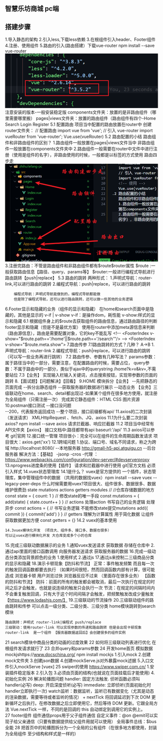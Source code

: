 ## 智慧乐坊商城 pc端

## 搭建步骤

1.导入静态的架构
2.引入less,下载less依赖
3.在根组件引入header、Footer组件
4.注册、使用组件
5.路由的引入(路由搭建）下载vue-router npm install --save vue-router
![alt text](./readimg/image.png) 注意安装的版本-一般安装稳定版
  components文件夹：放置的是非路由组件（哪里需要哪里搬）
  pages|views文件夹：放置的路由组件（路由组件有四个-Home Search Login Register
5.1 配置路由
项目当中配置的路由放置在router中
    创建router文件夹：
    // 配置路由
    import vue from 'vue';
    // 引入 vue-router
    import vueRouter from 'vue-router'; 
    <!-- 使用 -->
    Vue.use(vueRouter)
5.2 路由配置的小结
    路由组件和非路由组件的区别？
    1.路由组件一般放置在pages|views文件当中 非路由组件一般放置在components文件夹中
    2.路由组件一般需要在router中文件中进行注册（使用是组件的名字），非路由使用的时候，一般都是以标签的方式使用
    路由四步走
    ![alt text](./readimg/image-1.png)
    3.注册完路由：不管是路由组件和非路由组件都有$route\$router属性
    $route :一般获取路由信息【路径、query、params等】
    $router:一般进行编程式导航进行路由跳转【push|replace】
5.3 路由的跳转
    两种形式：
        1.声明式导航：router-link,可以进行路由的跳转
        2.编程式导航：push|replace，可以进行路由的跳转

        编程式导航：声明式导航能做到的，编程式导航都能做
        但是除了编程式导航，还可以进行路由跳转，还可以做一些其他的业务逻辑
6.Footer显示和隐藏的业务（组件的显示和隐藏）
    在home和search页面中是隐藏的，其他是显示的
    v-if | v-show 
    v-if：是操作dom，耗性能
    v-show:样式的显示和隐藏
    6.1 根据组件身上的$route去获取组件的路由信息，通过路由路径的判断footer显示和隐藏（但是不是最优方案）
    使用在router中添加meta源信息来判断（路由源信息），路由是需要配置对象，它的key不能乱写
    <!-- <FooterIndex v-show="$route.path=='/home'||$route.path=='/search'"/> -->
    <FooterIndex v-show="$route.meta.show"></FooterIndex>
7.路由传参
    7.1路由跳转的方式？几种？
    A->B
    1.声明式导航：router-link
    2.编程式导航：push|replace，可以进行路由的跳转（可以写一些业务再进行跳转）
    7.2 路由传参、参数有几种写法？
    params参数：属于路径当中的一部分，需要注意，在配置路由的时候，需要占位，
    query参数：不属于路由中的一部分，类似于ajax中的querystring /home?k=v&kv=,不需要站位
    7.3【业务】 实现输入栏输入关键词，点击搜索按钮，实现带参数的页面的跳转
8.【面试题】【问题解决】【回看】
9.HOME 模块拆分【业务】
    --先把静态的页面完成
    --拆分出静态组件
    --获取服务器的数据进行展示
    --动态业务
    【业务】三级联动在home、search、detail都出现过-如果某个组件在很多地方使用，就注册为全局组件（只需注册一次）
    完成其它静态组件：HTML CSS 图片资源
10.postman接口测试
    --接口没问题  
    --200，代表服务返回成功
    --整个项目，接口前缀都有api/
11.axios的二次封装（发送请求）
    XMLHttpRequest 、fetch、JQ、axios
    11.1为什么要二次封装axios? npm install --save axios
    请求拦截器、响应拦截器
    11.2 项目当中经常有API文件夹【axios】
    接口文档中:路径都带有api
    baseurl:'/api'
    11.3 axios可以参考 git|官网
12.接口统一管理
    项目很小：完全可以在组件的生命周期函数发请求
    项目很大：axios.get('xx')
    12.1跨域问题
    1.协议、端口号、域名不同请求，称之为跨域
    http://localhost:8080/ --本地服务器
    http://gmall-h5-api.atguigu.cn --后台服务器
    解决方法：【基础】
    -jsonp
    -cros
    -代理 ：https://www.webpackjs.com/configuration/dev-server/#devserverproxy
13.nprogress进度条的使用【插件】
    请求和拦截器中进行使用 git|官方文档
    必须引入样式
14.vuex状态管理库
    14.1是什么？
    vuex是官方提供的 一个插件，状态管理库，集中管理组件中的数据
    （共用的数据找vuex）npm install --save vuex --legacy-peer-deps
    什么时候需要用vuex?项目很大、组件很多、数据很多、数据维护很费劲
    state
    mutations
    actions
    getters
    modules
    // //仓库存储数据的地方
    const state = {
        count: 1
    }
    // 修改state的唯一手段
    const mutations = {
        add(state) {
            state.count++
        }
    }
    // actions 处理action 书写自己的业务逻辑 处理异步
    const actions = {
        // 书写业务逻辑 不能修改state提交mutations
        add({ commit }) {
            commit('add')
        }
    }
    // getters 理解为计算属性 用于简化数据 让组件获取数据更加方便
    const getters = {}
    14.2 vuex的基本使用


    14.3vuex模块化开发 （项目大、组件多、接口多、数据也很多）
    可以让vuex进行模块化开发 大仓库变成多个小的仓库
15.完成三级联动数据展示的业务
    1.通知vuex发送请求 获取数据 存储在仓库中
    2.通过api里面的接口函数调用 向服务器发送请求 获取服务器的数据
16.完成一级动态分类添加背景颜色的业务
    1.使用样式
    2.通过js
17.通过js来控制二三级商品分类的显示和隐藏
18.演示卡顿现象【防抖和节流】
    正常：事件触发频繁 而且每一次的触发回调函数都要去执行 （如果时间很短，然而回调函数内部有计算，很可能造成
    浏览器卡顿 用户浏览过快 浏览器反应不过来 （里面存在很多业务）
    【函数的防抖和节流】
    防抖：前面的所有的触发都会被取消，最后一次执行在规定的时间之后才会触发，也就是说连续的触发只会执行一次
    节流：在规定的间隔时间内不会重复触发回调，只有大于这个时间间隔才会触发，把频繁触发改成少量触发
    【https://www.lodashjs.com/】
19.三级联动的节流操作
20.三级联动组件的路由跳转和传参
    可以点击一级分类、二级分类、三级分类
    home模块跳转到search模块

    路由跳转：声明式 router-link|编程式 push/replace
    三级联动：使用router-link 可以实现参数的传递和路由跳转 但是会出现卡顿现象
    router-link  是一个组件 【服务器数据返回后】会创建很多的组件实例
21 search模块中商品分类的动画的过度效果
22 如何将三级联动列表进行优化
    在根组件发请求就行了
23 合并query和params参数
24 开发home首页 模拟数据mockjshttps://www.docschina.org/
npm install mockjs
    1.引入mock
    2.创建mock文件夹
    3.创建json数据
    4.创建mockServe.js对外暴露mock述据
    5.入口文件引入mockServe
    [vuex]
25 swiper的使用 https://www.swiper.com.cn/
    1.安装插件稳定版本
    2.引入包
    3.必须由页面的结构(也就说在页面挂载后才能使用)
    4.初始化实例
26 解决轮播图问题
    <!-- watch是一个观察动作.可以侦听指定名称属性值(data/computed)的变化,属性值一旦发生变化时就会触发侦听器,然后侦听器执行相应的业务代码. https://juejin.cn/post/7021906482765496351  -->
    handler: 固定方法触发. 侦听函数必须叫handler(必写)
    deep: 开启深度侦听(必写)
    immediate: 立即侦听(页面初始化时handler立即执行一次)
    watch监听：数据监听，监听已有数据变化（尤其是动态的渲染数据，需要等待或者监听的情况）
    + nextTick 将回调延迟到下次 DOM 更新循环之后执行。在修改数据之后立即使用它，然后等待 DOM 更新。它跟全局方法 Vue.nextTick 一样，不同的是回调的 this 自动绑定到调用它的实例上。   
27 footer组件
    组件通信props用于父子组件通信
    自定义事件：@on @emit可以实现子给父亲通信（只要有数据提供给父组件用就可以使用）
    全局事件总线：$bus全能
28 把首页中的轮播图拆分为一个全局的公有组件（在很多地方都使用，封装为全局组件 至少结构和样式是一样的） 
